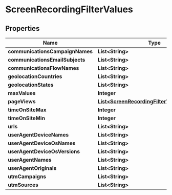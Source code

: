 
# ScreenRecordingFilterValues

## Properties
Name | Type | Description | Notes
------------ | ------------- | ------------- | -------------
**communicationsCampaignNames** | **List&lt;String&gt;** |  |  [optional]
**communicationsEmailSubjects** | **List&lt;String&gt;** |  |  [optional]
**communicationsFlowNames** | **List&lt;String&gt;** |  |  [optional]
**geolocationCountries** | **List&lt;String&gt;** |  |  [optional]
**geolocationStates** | **List&lt;String&gt;** |  |  [optional]
**maxValues** | **Integer** |  |  [optional]
**pageViews** | [**List&lt;ScreenRecordingFilterValuesPageView&gt;**](ScreenRecordingFilterValuesPageView.md) |  |  [optional]
**timeOnSiteMax** | **Integer** |  |  [optional]
**timeOnSiteMin** | **Integer** |  |  [optional]
**urls** | **List&lt;String&gt;** |  |  [optional]
**userAgentDeviceNames** | **List&lt;String&gt;** |  |  [optional]
**userAgentDeviceOsNames** | **List&lt;String&gt;** |  |  [optional]
**userAgentDeviceOsVersions** | **List&lt;String&gt;** |  |  [optional]
**userAgentNames** | **List&lt;String&gt;** |  |  [optional]
**userAgentOriginals** | **List&lt;String&gt;** |  |  [optional]
**utmCampaigns** | **List&lt;String&gt;** |  |  [optional]
**utmSources** | **List&lt;String&gt;** |  |  [optional]



